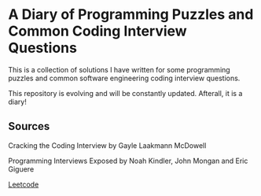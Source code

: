 # A Diary of Programming Puzzles and Common Coding Interview Questions
This is a collection of solutions I have written for some programming puzzles and common software engineering coding interview questions. 

This repository is evolving and will be constantly updated. Afterall, it is a diary!

## Sources
Cracking the Coding Interview by Gayle Laakmann McDowell

Programming Interviews Exposed by Noah Kindler, John Mongan and Eric Giguere

[Leetcode](http://leetcode.com)
